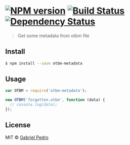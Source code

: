 #  [![NPM version][npm-image]][npm-url] [![Build Status][travis-image]][travis-url] [![Dependency Status][daviddm-image]][daviddm-url]

> Get some metadata from otbm file


## Install

```sh
$ npm install --save otbm-metadata
```


## Usage

```js
var OTBM = require('otbm-metadata');

new OTBM('forgotten.otbm', function (data) {
  // console.log(data);
});
```


## License

MIT © [Gabriel Pedro](https://gpedro.net)


[npm-image]: https://badge.fury.io/js/otbm-metadata.svg
[npm-url]: https://npmjs.org/package/otbm-metadata
[travis-image]: https://travis-ci.org/gpedro/otbm-metadata.svg?branch=master
[travis-url]: https://travis-ci.org/gpedro/otbm-metadata
[daviddm-image]: https://david-dm.org/gpedro/otbm-metadata.svg?theme=shields.io
[daviddm-url]: https://david-dm.org/gpedro/otbm-metadata
